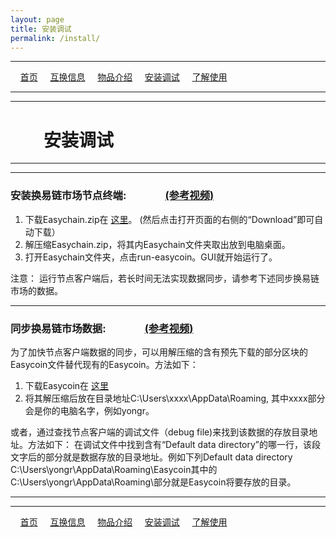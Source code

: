 ```yaml
---
layout: page
title: 安装调试
permalink: /install/
---
```

---

&#160;&#160;&#160; [首页](https://ubarterchain.github.io/) &#160;&#160;&#160; [互换信息](/info/) &#160;&#160;&#160; [物品介绍](/list/) &#160;&#160;&#160;  [安装调试](/install/) &#160;&#160;&#160;  [了解使用](/learn/) 

---
---

# &#160;&#160;&#160; &#160;&#160;&#160; 安装调试 #

---
---

### 安装换易链市场节点终端: &#160;&#160;&#160; &#160;&#160;&#160;&#160;&#160;&#160; &#160;&#160;&#160; [(参考视频)](https://www.youtube.com/watch?v=XxMdz7082yo&t=16s) ###

1. 下载Easychain.zip在 [这里](https://github.com/ubarterchain/UBarterChain3/blob/master/Easychain.zip)。  (然后点击打开页面的右侧的“Download”即可自动下载）
2. 解压缩Easychain.zip，将其内Easychain文件夹取出放到电脑桌面。
3. 打开Easychain文件夹，点击run-easycoin。GUI就开始运行了。

注意：
运行节点客户端后，若长时间无法实现数据同步，请参考下述同步换易链市场的数据。

---

### 同步换易链市场数据: &#160;&#160;&#160; &#160;&#160;&#160;&#160;&#160;&#160; &#160;&#160;&#160; [(参考视频)](https://www.youtube.com/watch?v=XxMdz7082yo&t=16s) ### 

为了加快节点客户端数据的同步，可以用解压缩的含有预先下载的部分区块的Easycoin文件替代现有的Easycoin。方法如下：
1. 下载Easycoin在 [这里](https://github.com/ubarterchain/UBarterChain3/blob/master/Easycoin.zip)
2. 将其解压缩后放在目录地址C:\Users\xxxx\AppData\Roaming, 其中xxxx部分会是你的电脑名字，例如yongr。

或者，通过查找节点客户端的调试文件（debug file)来找到该数据的存放目录地址。方法如下：
在调试文件中找到含有“Default data directory”的哪一行，该段文字后的部分就是数据存放的目录地址。例如下列Default data directory C:\Users\yongr\AppData\Roaming\Easycoin其中的C:\Users\yongr\AppData\Roaming\部分就是Easycoin将要存放的目录。

---
---

&#160;&#160;&#160; [首页](https://ubarterchain.github.io/) &#160;&#160;&#160; [互换信息](/info/) &#160;&#160;&#160; [物品介绍](/list/) &#160;&#160;&#160;  [安装调试](/install/) &#160;&#160;&#160;  [了解使用](/learn/) 
